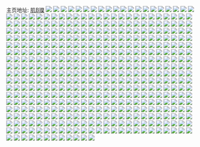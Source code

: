 主页地址: [肌B璨](https://weibo.com/u/5654685728) 
![](https://wx4.sinaimg.cn/mw2000/006aGu4wgy1godte6p9bij31n01n04qp.jpg) 
![](https://wx4.sinaimg.cn/mw2000/006aGu4wgy1godte9msjtj32c0340npe.jpg) 
![](https://wx4.sinaimg.cn/mw2000/006aGu4wgy1godte5htcbj32c02mr7wi.jpg) 
![](https://wx4.sinaimg.cn/mw2000/006aGu4wgy1godten7an3j32c0340e83.jpg) 
![](https://wx4.sinaimg.cn/mw2000/006aGu4wgy1godter3se7j32c03404qr.jpg) 
![](https://wx4.sinaimg.cn/mw2000/006aGu4wgy1godtev0e7fj33402c0kjm.jpg) 
![](https://wx4.sinaimg.cn/mw2000/006aGu4wgy1gobn0kkkc3j32c034014r.jpg) 
![](https://wx4.sinaimg.cn/mw2000/006aGu4wgy1gobn0jt6b9j315s0vcals.jpg) 
![](https://wx4.sinaimg.cn/mw2000/006aGu4wgy1gobi7dn190j30tu13uawg.jpg) 
![](https://wx4.sinaimg.cn/mw2000/006aGu4wgy1gobi7eqix6j30mi0u0qmw.jpg) 
![](https://wx4.sinaimg.cn/mw2000/006aGu4wgy1gobi897q6ej30mi0u0qoi.jpg) 
![](https://wx4.sinaimg.cn/mw2000/006aGu4wgy1gobi7e5q1gj30dn0k7dmu.jpg) 
![](https://wx4.sinaimg.cn/mw2000/006aGu4wgy1gobi8ouiw9j32c0340npd.jpg) 
![](https://wx4.sinaimg.cn/mw2000/006aGu4wgy1gobmyxtuyyj30r60wddql.jpg) 
![](https://wx4.sinaimg.cn/mw2000/006aGu4wgy1go92bafceoj31ds0n0qv6.jpg) 
![](https://wx4.sinaimg.cn/mw2000/006aGu4wgy1go92bf8wt2j31ds0n01kz.jpg) 
![](https://wx4.sinaimg.cn/mw2000/006aGu4wgy1go92bjv19hj31ds0n0u0y.jpg) 
![](https://wx4.sinaimg.cn/mw2000/006aGu4wgy1go92b675scj31ds0n0u0y.jpg) 
![](https://wx4.sinaimg.cn/mw2000/006aGu4wgy1go8ejaebltj30kp0fjguh.jpg) 
![](https://wx4.sinaimg.cn/mw2000/006aGu4wgy1go8ejbh64hj32c0340b29.jpg) 
![](https://wx4.sinaimg.cn/mw2000/006aGu4wgy1go8ejd07uoj32c0340alg.jpg) 
![](https://wx4.sinaimg.cn/mw2000/006aGu4wgy1go8ejeu54hj32c0340hdt.jpg) 
![](https://wx4.sinaimg.cn/mw2000/006aGu4wgy1go7qyz5jjdj32c02c0ath.jpg) 
![](https://wx4.sinaimg.cn/mw2000/006aGu4wgy1go7qywdv0ej31sc2dsdr2.jpg) 
![](https://wx4.sinaimg.cn/mw2000/006aGu4wgy1go7qyvo6ifj31sc2dskjl.jpg) 
![](https://wx4.sinaimg.cn/mw2000/006aGu4wgy1go7qyxho58j31sc2dswog.jpg) 
![](https://wx4.sinaimg.cn/mw2000/006aGu4wgy1go3cgzah7rj30n00ax421.jpg) 
![](https://wx4.sinaimg.cn/mw2000/006aGu4wgy1go2gltki1gj31sc2dskjl.jpg) 
![](https://wx4.sinaimg.cn/mw2000/006aGu4wgy1go2glurfoyj31sc2ds7wi.jpg) 
![](https://wx4.sinaimg.cn/mw2000/006aGu4wgy1go2glxpzzgj32c03401ky.jpg) 
![](https://wx4.sinaimg.cn/mw2000/006aGu4wgy1go2glyn2fcj32c0340npd.jpg) 
![](https://wx4.sinaimg.cn/mw2000/006aGu4wgy1go2glzoy3cj32c0340npd.jpg) 
![](https://wx4.sinaimg.cn/mw2000/006aGu4wgy1go2gls9qtkj32c0340npd.jpg) 
![](https://wx4.sinaimg.cn/mw2000/006aGu4wgy1gnyukzr5jgj32c0340qv6.jpg) 
![](https://wx4.sinaimg.cn/mw2000/006aGu4wgy1gnyuky0snfj32c0340x6q.jpg) 
![](https://wx4.sinaimg.cn/mw2000/006aGu4wgy1gnwinb2aglj32fa1u41kx.jpg) 
![](https://wx4.sinaimg.cn/mw2000/006aGu4wgy1gnwin8soxnj32c03401ky.jpg) 
![](https://wx4.sinaimg.cn/mw2000/006aGu4wgy1gnv7czcl2nj31om28tnpd.jpg) 
![](https://wx4.sinaimg.cn/mw2000/006aGu4wgy1gnv7d1cikxj31jt22fnpd.jpg) 
![](https://wx4.sinaimg.cn/mw2000/006aGu4wgy1gnv7d238baj30vc15snjc.jpg) 
![](https://wx4.sinaimg.cn/mw2000/006aGu4wgy1gnv7d2mjkhj30vc15snnb.jpg) 
![](https://wx4.sinaimg.cn/mw2000/006aGu4wgy1gnoef8e3x2j33402c0e83.jpg) 
![](https://wx4.sinaimg.cn/mw2000/006aGu4wgy1gnoe5krbdij32c02ggb2a.jpg) 
![](https://wx4.sinaimg.cn/mw2000/006aGu4wgy1gnoe5j5n96j32c02cf7wi.jpg) 
![](https://wx4.sinaimg.cn/mw2000/006aGu4wgy1gnoe5ybjnsj33402c0x6r.jpg) 
![](https://wx4.sinaimg.cn/mw2000/006aGu4wgy1gnoe5mypu9j32242504qq.jpg) 
![](https://wx4.sinaimg.cn/mw2000/006aGu4wgy1gnoe5rdn65j33402c0b2e.jpg) 
![](https://wx4.sinaimg.cn/mw2000/006aGu4wgy1gnoe5sz77hj32c02mk7wh.jpg) 
![](https://wx4.sinaimg.cn/mw2000/006aGu4wgy1gnoe5v26u8j32c02iiqv6.jpg) 
![](https://wx4.sinaimg.cn/mw2000/006aGu4wgy1gnoe5zxupsj32c03404ju.jpg) 
![](https://wx4.sinaimg.cn/mw2000/006aGu4wgy1gnoe5z9ow8j31sb0vn4ja.jpg) 
![](https://wx4.sinaimg.cn/mw2000/006aGu4wgy1gnn9eq34aej32c0340apb.jpg) 
![](https://wx4.sinaimg.cn/mw2000/006aGu4wgy1gnn9eokur9j32c0340qit.jpg) 
![](https://wx4.sinaimg.cn/mw2000/006aGu4wly1gnl5y7y7zcj337k4tcqvn.jpg) 
![](https://wx4.sinaimg.cn/mw2000/006aGu4wly1gnl6dgs35tj35co2zkkjw.jpg) 
![](https://wx4.sinaimg.cn/mw2000/006aGu4wgy1gnl6dk726bj337k4tckjo.jpg) 
![](https://wx4.sinaimg.cn/mw2000/006aGu4wly1gnl5wkcdfsj337k4tchdw.jpg) 
![](https://wx4.sinaimg.cn/mw2000/006aGu4wgy1gnl6dnl7f4j337k4tcx6t.jpg) 
![](https://wx4.sinaimg.cn/mw2000/006aGu4wly1gnl6dam47gj337k4tc7wt.jpg) 
![](https://wx4.sinaimg.cn/mw2000/006aGu4wgy1gniewbk521j32c0340gu2.jpg) 
![](https://wx4.sinaimg.cn/mw2000/006aGu4wgy1gniewab1b8j32c03407f4.jpg) 
![](https://wx4.sinaimg.cn/mw2000/006aGu4wgy1gniewdbxk5j31kr16lx34.jpg) 
![](https://wx4.sinaimg.cn/mw2000/006aGu4wgy1gniewdzbyjj31in1504l3.jpg) 
![](https://wx4.sinaimg.cn/mw2000/006aGu4wgy1gnfcf682pgj32c0340x6p.jpg) 
![](https://wx4.sinaimg.cn/mw2000/006aGu4wgy1gne86ueylzj32472s5hdu.jpg) 
![](https://wx4.sinaimg.cn/mw2000/006aGu4wgy1gnct8tp33uj30n00bkwgd.jpg) 
![](https://wx4.sinaimg.cn/mw2000/006aGu4wgy1gnc0t8c7sej32c0340npd.jpg) 
![](https://wx4.sinaimg.cn/mw2000/006aGu4wgy1gnc0ugboqkj30k00j7jx8.jpg) 
![](https://wx4.sinaimg.cn/mw2000/006aGu4wgy1gn8i6msxscj30mi0u0qbp.jpg) 
![](https://wx4.sinaimg.cn/mw2000/006aGu4wgy1gn8i6nd8egj30mi0u0djh.jpg) 
![](https://wx4.sinaimg.cn/mw2000/006aGu4wgy1gn8i6nr8onj313u0tu14r.jpg) 
![](https://wx4.sinaimg.cn/mw2000/006aGu4wgy1gn8i6oakinj30jr0v90vg.jpg) 
![](https://wx4.sinaimg.cn/mw2000/006aGu4wgy1gn8i6oqg8nj30t80tuagf.jpg) 
![](https://wx4.sinaimg.cn/mw2000/006aGu4wgy1gn8i6p5njjj313u0tun5y.jpg) 
![](https://wx4.sinaimg.cn/mw2000/006aGu4wgy1gn7z3pm85dj32c0340kjl.jpg) 
![](https://wx4.sinaimg.cn/mw2000/006aGu4wgy1gn1krhbsr2j33402c0e81.jpg) 
![](https://wx4.sinaimg.cn/mw2000/006aGu4wgy1gn1krf57blj32c03401kx.jpg) 
![](https://wx4.sinaimg.cn/mw2000/006aGu4wgy1gn07tptjsrj30n010i0zg.jpg) 
![](https://wx4.sinaimg.cn/mw2000/006aGu4wgy1gn07u4eza4j30n00enwfl.jpg) 
![](https://wx4.sinaimg.cn/mw2000/006aGu4wgy1gmy95lc4htj32c0340kjl.jpg) 
![](https://wx4.sinaimg.cn/mw2000/006aGu4wgy1gmy95i3vipj32c0340e81.jpg) 
![](https://wx4.sinaimg.cn/mw2000/006aGu4wgy1gmt58qg96bj31291jeasc.jpg) 
![](https://wx4.sinaimg.cn/mw2000/006aGu4wgy1gmt58rmplnj31v22rfkhi.jpg) 
![](https://wx4.sinaimg.cn/mw2000/006aGu4wgy1gmt5c9kzy7j32yo1o0b2e.jpg) 
![](https://wx4.sinaimg.cn/mw2000/006aGu4wgy1gmt5c5kiumj3240240b2a.jpg) 
![](https://wx4.sinaimg.cn/mw2000/006aGu4wgy1gmt5cadezsj33402c0e81.jpg) 
![](https://wx4.sinaimg.cn/mw2000/006aGu4wgy1gmt5ccyhwrj32c0340qv7.jpg) 
![](https://wx4.sinaimg.cn/mw2000/006aGu4wgy1gmr3f4dh37j32c0340b2b.jpg) 
![](https://wx4.sinaimg.cn/mw2000/006aGu4wgy1gmr3f2llxwj32rk22onpe.jpg) 
![](https://wx4.sinaimg.cn/mw2000/006aGu4wgy1gmr3ezqa4aj3240303qob.jpg) 
![](https://wx4.sinaimg.cn/mw2000/006aGu4wgy1gmr3f7llcvj30n00fedj1.jpg) 
![](https://wx4.sinaimg.cn/mw2000/006aGu4wgy1gmr3f5msg7j32c0340x6q.jpg) 
![](https://wx4.sinaimg.cn/mw2000/006aGu4wgy1gmr3f74k5aj317r1mch8k.jpg) 
![](https://wx4.sinaimg.cn/mw2000/006aGu4wgy1gmqz3srkpaj32um212hdt.jpg) 
![](https://wx4.sinaimg.cn/mw2000/006aGu4wgy1gmqz256lk9j32c03401kz.jpg) 
![](https://wx4.sinaimg.cn/mw2000/006aGu4wgy1gmqz1vrfq4j33402c0qv7.jpg) 
![](https://wx4.sinaimg.cn/mw2000/006aGu4wgy1gmqz1tpn5hj33402c04qs.jpg) 
![](https://wx4.sinaimg.cn/mw2000/006aGu4wgy1gmqz1qz7qij32c0340b2b.jpg) 
![](https://wx4.sinaimg.cn/mw2000/006aGu4wgy1gmqz1onx57j32c0340b2b.jpg) 
![](https://wx4.sinaimg.cn/mw2000/006aGu4wgy1gmqz1ysefzj32c0340u0z.jpg) 
![](https://wx4.sinaimg.cn/mw2000/006aGu4wgy1gmqz3vx5e3j33402c01l0.jpg) 
![](https://wx4.sinaimg.cn/mw2000/006aGu4wgy1gmqz20hcppj32c0340kjn.jpg) 
![](https://wx4.sinaimg.cn/mw2000/006aGu4wgy1gmq1gn35acj32c0340kh3.jpg) 
![](https://wx4.sinaimg.cn/mw2000/006aGu4wgy1gmotnmj70qj324j2u27wj.jpg) 
![](https://wx4.sinaimg.cn/mw2000/006aGu4wgy1gmotni4v71j32582emu0x.jpg) 
![](https://wx4.sinaimg.cn/mw2000/006aGu4wgy1gmotnql0fpj323e2oh1ky.jpg) 
![](https://wx4.sinaimg.cn/mw2000/006aGu4wgy1gmotnv6wcjj32502kyx6q.jpg) 
![](https://wx4.sinaimg.cn/mw2000/006aGu4wgy1gmooo3m2jjj32c0340npf.jpg) 
![](https://wx4.sinaimg.cn/mw2000/006aGu4wgy1gmoonp13qwj325n2vi1kz.jpg) 
![](https://wx4.sinaimg.cn/mw2000/006aGu4wgy1gmoont68xzj329g29gkjm.jpg) 
![](https://wx4.sinaimg.cn/mw2000/006aGu4wgy1gmoonxrna4j32c0340qv7.jpg) 
![](https://wx4.sinaimg.cn/mw2000/006aGu4wgy1gmooo0d56bj33402c0qv6.jpg) 
![](https://wx4.sinaimg.cn/mw2000/006aGu4wgy1gmooo5hcdzj32q72bzhdu.jpg) 
![](https://wx4.sinaimg.cn/mw2000/006aGu4wgy1gmoonvims0j32c0340x6r.jpg) 
![](https://wx4.sinaimg.cn/mw2000/006aGu4wgy1gmoonrakmqj325w33zx6q.jpg) 
![](https://wx4.sinaimg.cn/mw2000/006aGu4wgy1gmooo76x1rj31yd2x5hdt.jpg) 
![](https://wx4.sinaimg.cn/mw2000/006aGu4wgy1gmooo9pg03j32c0340npd.jpg) 
![](https://wx4.sinaimg.cn/mw2000/006aGu4wgy1gmooociaumj32c0340000.jpg) 
![](https://wx4.sinaimg.cn/mw2000/006aGu4wgy1gmooofku58j33402c04qq.jpg) 
![](https://wx4.sinaimg.cn/mw2000/006aGu4wgy1gmoooi7ph5j31sc2dse81.jpg) 
![](https://wx4.sinaimg.cn/mw2000/006aGu4wgy1gmoookr810j32c0340x6q.jpg) 
![](https://wx4.sinaimg.cn/mw2000/006aGu4wgy1gmlybgaemzj30n00cugoy.jpg) 
![](https://wx4.sinaimg.cn/mw2000/006aGu4wgy1gmhxvg7r4oj31m91m9qhb.jpg) 
![](https://wx4.sinaimg.cn/mw2000/006aGu4wgy1gmhxvh61ecj313k13kdyo.jpg) 
![](https://wx4.sinaimg.cn/mw2000/006aGu4wgy1gmgrbcx5a7j32c0340e81.jpg) 
![](https://wx4.sinaimg.cn/mw2000/006aGu4wgy1gmfczheqw7j33402c0e81.jpg) 
![](https://wx4.sinaimg.cn/mw2000/006aGu4wgy1gmfczjgj2ij32c0340kjm.jpg) 
![](https://wx4.sinaimg.cn/mw2000/006aGu4wgy1gmd1wwox3oj32c0340hdt.jpg) 
![](https://wx4.sinaimg.cn/mw2000/006aGu4wgy1gmd1wu3g36j324e2tu4qp.jpg) 
![](https://wx4.sinaimg.cn/mw2000/006aGu4wgy1gmd1wysj2ij31za2n17wh.jpg) 
![](https://wx4.sinaimg.cn/mw2000/006aGu4wgy1gmd1x1gdykj31yr2mc7wh.jpg) 
![](https://wx4.sinaimg.cn/mw2000/006aGu4wgy1gmd01kss4xj32c0340qv5.jpg) 
![](https://wx4.sinaimg.cn/mw2000/006aGu4wgy1gmbzmvwni3j32c0340npe.jpg) 
![](https://wx4.sinaimg.cn/mw2000/006aGu4wgy1gm8ayk6e6qj33402c013f.jpg) 
![](https://wx4.sinaimg.cn/mw2000/006aGu4wgy1gm8ayop7e5j32c0340kjl.jpg) 
![](https://wx4.sinaimg.cn/mw2000/006aGu4wgy1gm8aym7ta6j32c0340u0x.jpg) 
![](https://wx4.sinaimg.cn/mw2000/006aGu4wgy1gm8aytpyt4j32c0340b29.jpg) 
![](https://wx4.sinaimg.cn/mw2000/006aGu4wgy1gm8ayr2ckfj32c0340e81.jpg) 
![](https://wx4.sinaimg.cn/mw2000/006aGu4wgy1gm8ayb1io4j32c0340e81.jpg) 
![](https://wx4.sinaimg.cn/mw2000/006aGu4wgy1gm8ayi7r2mj33402c01f3.jpg) 
![](https://wx4.sinaimg.cn/mw2000/006aGu4wly1gm8b1972vxj33402c0npd.jpg) 
![](https://wx4.sinaimg.cn/mw2000/006aGu4wgy1gm8ayc67thj32c03401dk.jpg) 
![](https://wx4.sinaimg.cn/mw2000/006aGu4wgy1gm7984gy6hj33402c07wj.jpg) 
![](https://wx4.sinaimg.cn/mw2000/006aGu4wgy1gm73m1elpcj32bt2av7wh.jpg) 
![](https://wx4.sinaimg.cn/mw2000/006aGu4wgy1gm73m06qejj31sj2c0hdt.jpg) 
![](https://wx4.sinaimg.cn/mw2000/006aGu4wgy1gm73m3l5qvj31wa2ybkjl.jpg) 
![](https://wx4.sinaimg.cn/mw2000/006aGu4wgy1gm4vpnejzej30ju0m40x7.jpg) 
![](https://wx4.sinaimg.cn/mw2000/006aGu4wgy1gm4vpmuwh5j30jv0jdtbu.jpg) 
![](https://wx4.sinaimg.cn/mw2000/006aGu4wgy1gm41sm7gbyj30jq109djc.jpg) 
![](https://wx4.sinaimg.cn/mw2000/006aGu4wly1gm3k0z6tygj30u00u07b3.jpg) 
![](https://wx4.sinaimg.cn/mw2000/006aGu4wly1gm3k10lnjsj328f2z84qp.jpg) 
![](https://wx4.sinaimg.cn/mw2000/006aGu4wly1gm3k132yk4j32c0340kjm.jpg) 
![](https://wx4.sinaimg.cn/mw2000/006aGu4wgy1gm2q366n2wj32of246e81.jpg) 
![](https://wx4.sinaimg.cn/mw2000/006aGu4wgy1gm2q36tsf8j327u1nw4qp.jpg) 
![](https://wx4.sinaimg.cn/mw2000/006aGu4wgy1gm2q37wqtoj31up2gwb2a.jpg) 
![](https://wx4.sinaimg.cn/mw2000/006aGu4wgy1gm2q394qdnj31rp2izb2a.jpg) 
![](https://wx4.sinaimg.cn/mw2000/006aGu4wgy1gm2q3b7rzij33402c0dwd.jpg) 
![](https://wx4.sinaimg.cn/mw2000/006aGu4wgy1gm1jwr5rzrj31821x0x4n.jpg) 
![](https://wx4.sinaimg.cn/mw2000/006aGu4wgy1gm1jwsq9twj316c1usayd.jpg) 
![](https://wx4.sinaimg.cn/mw2000/006aGu4wgy1gm1jwpkb24j31b123kdya.jpg) 
![](https://wx4.sinaimg.cn/mw2000/006aGu4wgy1gm1jwu5h4gj31gr26ynpd.jpg) 
![](https://wx4.sinaimg.cn/mw2000/006aGu4wgy1gm1exxfgrwj32gc24gu0x.jpg) 
![](https://wx4.sinaimg.cn/mw2000/006aGu4wgy1glz09efeloj30jt17odjp.jpg) 
![](https://wx4.sinaimg.cn/mw2000/006aGu4wgy1glz09eyzm0j30jz0v2q5v.jpg) 
![](https://wx4.sinaimg.cn/mw2000/006aGu4wgy1glwksr3qslj30k00zkgnv.jpg) 
![](https://wx4.sinaimg.cn/mw2000/006aGu4wgy1glubuyfbr6j33402c0u0y.jpg) 
![](https://wx4.sinaimg.cn/mw2000/006aGu4wgy1glsm8mjwqlj30u00u077p.jpg) 
![](https://wx4.sinaimg.cn/mw2000/006aGu4wly1gls4wxmi39j30pe1beq7e.jpg) 
![](https://wx4.sinaimg.cn/mw2000/006aGu4wly1glqt815g5lj327p2c04qq.jpg) 
![](https://wx4.sinaimg.cn/mw2000/006aGu4wly1glqt7zucs5j31ma25ob29.jpg) 
![](https://wx4.sinaimg.cn/mw2000/006aGu4wgy1glqt9j073xj31j32997wc.jpg) 
![](https://wx4.sinaimg.cn/mw2000/006aGu4wly1glq2ash587j30ji088gml.jpg) 
![](https://wx4.sinaimg.cn/mw2000/006aGu4wgy1glokt4q353j32c0340u0x.jpg) 
![](https://wx4.sinaimg.cn/mw2000/006aGu4wgy1glohsxgajhj31kh2die81.jpg) 
![](https://wx4.sinaimg.cn/mw2000/006aGu4wgy1glohsyh1b1j31lo2h8b29.jpg) 
![](https://wx4.sinaimg.cn/mw2000/006aGu4wgy1glohszlzfdj327h2bw1ky.jpg) 
![](https://wx4.sinaimg.cn/mw2000/006aGu4wgy1gloht17icnj32ru2c0hdu.jpg) 
![](https://wx4.sinaimg.cn/mw2000/006aGu4wgy1glntowb4kgj32c0340akn.jpg) 
![](https://wx4.sinaimg.cn/mw2000/006aGu4wgy1glntovg2nwj31sc1p7teo.jpg) 
![](https://wx4.sinaimg.cn/mw2000/006aGu4wly1glmfirk0nzj30n0094wgm.jpg) 
![](https://wx4.sinaimg.cn/mw2000/006aGu4wgy1glkdiqc1xhj31hm1xlaqm.jpg) 
![](https://wx4.sinaimg.cn/mw2000/006aGu4wgy1glkdiolazej31a41d7k04.jpg) 
![](https://wx4.sinaimg.cn/mw2000/006aGu4wgy1gledugaj6xj31sc2dse81.jpg) 
![](https://wx4.sinaimg.cn/mw2000/006aGu4wgy1gledufc4mvj33402c07wj.jpg) 
![](https://wx4.sinaimg.cn/mw2000/006aGu4wgy1gleduisloxj31oc2j4kjl.jpg) 
![](https://wx4.sinaimg.cn/mw2000/006aGu4wgy1glaoiqfsy5j31400u011x.jpg) 
![](https://wx4.sinaimg.cn/mw2000/006aGu4wgy1glaoirxe6kj31400u0gwn.jpg) 
![](https://wx4.sinaimg.cn/mw2000/006aGu4wgy1glaoiswpyfj30u00u0n48.jpg) 
![](https://wx4.sinaimg.cn/mw2000/006aGu4wgy1gl9u5kk600j30n00yzn3o.jpg) 
![](https://wx4.sinaimg.cn/mw2000/006aGu4wgy1gl8ttnn8tbj321s2oze81.jpg) 
![](https://wx4.sinaimg.cn/mw2000/006aGu4wgy1gl8ttl56tnj32c0340npd.jpg) 
![](https://wx4.sinaimg.cn/mw2000/006aGu4wgy1gl8ttolhqij31sc20vagk.jpg) 
![](https://wx4.sinaimg.cn/mw2000/006aGu4wgy1gl6hvumm29j30n00wzjwm.jpg) 
![](https://wx4.sinaimg.cn/mw2000/006aGu4wgy1gl6hvv9cgvj30n0195wlt.jpg) 
![](https://wx4.sinaimg.cn/mw2000/006aGu4wgy1gl6hvx07bfj30n01ds7wk.jpg) 
![](https://wx4.sinaimg.cn/mw2000/006aGu4wgy1gl68wg3kw3j30u01407c2.jpg) 
![](https://wx4.sinaimg.cn/mw2000/006aGu4wgy1gl68wen2nyj30u016a14z.jpg) 
![](https://wx4.sinaimg.cn/mw2000/006aGu4wgy1gl68wimt5zj31400u0qff.jpg) 
![](https://wx4.sinaimg.cn/mw2000/006aGu4wgy1gl586ym2yfj32c03407j7.jpg) 
![](https://wx4.sinaimg.cn/mw2000/006aGu4wgy1gl58706w4dj32c0340duz.jpg) 
![](https://wx4.sinaimg.cn/mw2000/006aGu4wgy1gl3tnjwsbzj32c0340tnj.jpg) 
![](https://wx4.sinaimg.cn/mw2000/006aGu4wgy1gl3tnq67z0j32c0340e81.jpg) 
![](https://wx4.sinaimg.cn/mw2000/006aGu4wgy1gl3tngkdlyj32c034017p.jpg) 
![](https://wx4.sinaimg.cn/mw2000/006aGu4wgy1gl3tnlb6l5j32c0340k4z.jpg) 
![](https://wx4.sinaimg.cn/mw2000/006aGu4wgy1gl3tnmoo1tj32c03401c9.jpg) 
![](https://wx4.sinaimg.cn/mw2000/006aGu4wgy1gl3tnihbvmj32c0340tpq.jpg) 
![](https://wx4.sinaimg.cn/mw2000/006aGu4wgy1gky8rvjnqjj31sc2dsx6p.jpg) 
![](https://wx4.sinaimg.cn/mw2000/006aGu4wgy1gkushhnb6vj30u213yq77.jpg) 
![](https://wx4.sinaimg.cn/mw2000/006aGu4wgy1gkq4byku7cj30yu0ty1kx.jpg) 
![](https://wx4.sinaimg.cn/mw2000/006aGu4wgy1gkq4cnv0z0j31260ty1kx.jpg) 
![](https://wx4.sinaimg.cn/mw2000/006aGu4wgy1gkpb9e6mz1j32c0340qtv.jpg) 
![](https://wx4.sinaimg.cn/mw2000/006aGu4wgy1gkpb9fxfghj32c03407tn.jpg) 
![](https://wx4.sinaimg.cn/mw2000/006aGu4wgy1gkmkaoffmbj30u013uq9g.jpg) 
![](https://wx4.sinaimg.cn/mw2000/006aGu4wgy1gkmkaownlzj30u013u79j.jpg) 
![](https://wx4.sinaimg.cn/mw2000/006aGu4wgy1gkmkavzch2j30u00u00x9.jpg) 
![](https://wx4.sinaimg.cn/mw2000/006aGu4wgy1gkmkayoqflj31400u0agj.jpg) 
![](https://wx4.sinaimg.cn/mw2000/006aGu4wgy1gkmkawik6rj30u00u0djt.jpg) 
![](https://wx4.sinaimg.cn/mw2000/006aGu4wgy1gkmkax3d55j30u01400zq.jpg) 
![](https://wx4.sinaimg.cn/mw2000/006aGu4wgy1gkmkaxm3maj30u00u00y9.jpg) 
![](https://wx4.sinaimg.cn/mw2000/006aGu4wgy1gkmkaya7lwj30u0140afq.jpg) 
![](https://wx4.sinaimg.cn/mw2000/006aGu4wgy1gkmkaz69vmj31400u0q9z.jpg) 
![](https://wx4.sinaimg.cn/mw2000/006aGu4wgy1gkfnx03sw0j30n006c3yw.jpg) 
![](https://wx4.sinaimg.cn/mw2000/006aGu4wgy1gkfnwzpyzmj30n00ent9t.jpg) 
![](https://wx4.sinaimg.cn/mw2000/006aGu4wgy1gkb8e11tcpj312r0u0th4.jpg) 
![](https://wx4.sinaimg.cn/mw2000/006aGu4wgy1gkb8e206ngj30u015ttj7.jpg) 
![](https://wx4.sinaimg.cn/mw2000/006aGu4wgy1gkb8e1jdfxj30u018315f.jpg) 
![](https://wx4.sinaimg.cn/mw2000/006aGu4wgy1gkb8e38x5ij30u014qtig.jpg) 
![](https://wx4.sinaimg.cn/mw2000/006aGu4wgy1gkb8e2h4ztj30u0188du7.jpg) 
![](https://wx4.sinaimg.cn/mw2000/006aGu4wgy1gkb8e3prlnj30qe0y3gyd.jpg) 
![](https://wx4.sinaimg.cn/mw2000/006aGu4wgy1gkb8e4z67zj30u0140wnm.jpg) 
![](https://wx4.sinaimg.cn/mw2000/006aGu4wgy1gkb8e5jq98j30u01404ap.jpg) 
![](https://wx4.sinaimg.cn/mw2000/006aGu4wgy1gkb8e0htkjj30u0140126.jpg) 
![](https://wx4.sinaimg.cn/mw2000/006aGu4wgy1gk9206ry3vj31ds0n0npd.jpg) 
![](https://wx4.sinaimg.cn/mw2000/006aGu4wgy1gk9207x4qbj31ds0n0qv5.jpg) 
![](https://wx4.sinaimg.cn/mw2000/006aGu4wly1gjy4rtmjs9j33402c0hdt.jpg) 
![](https://wx4.sinaimg.cn/mw2000/006aGu4wly1gjy4ruw8rhj33402c0ajw.jpg) 
![](https://wx4.sinaimg.cn/mw2000/006aGu4wly1gjx02mpguij31ln2r5kjm.jpg) 
![](https://wx4.sinaimg.cn/mw2000/006aGu4wgy1gjrbdpvxihj30n008mq53.jpg) 
![](https://wx4.sinaimg.cn/mw2000/006aGu4wly1gjqm4so49wj32c03407wj.jpg) 
![](https://wx4.sinaimg.cn/mw2000/006aGu4wly1gjqm4pnu2uj32c03404qr.jpg) 
![](https://wx4.sinaimg.cn/mw2000/006aGu4wly1gjlmvlurk8j32eg23twiq.jpg) 
![](https://wx4.sinaimg.cn/mw2000/006aGu4wgy1gjhb8ijvb1j308y03idhn.jpg) 
![](https://wx4.sinaimg.cn/mw2000/006aGu4wgy1gjdp387kaxj33402c0e81.jpg) 
![](https://wx4.sinaimg.cn/mw2000/006aGu4wgy1gjdp39uqh6j33402c0dor.jpg) 
![](https://wx4.sinaimg.cn/mw2000/006aGu4wgy1gjchnqownlj30u0140n6k.jpg) 
![](https://wx4.sinaimg.cn/mw2000/006aGu4wgy1gjchnrb92uj30u0140n3z.jpg) 
![](https://wx4.sinaimg.cn/mw2000/006aGu4wgy1gjc91aaua6j30u0140wnm.jpg) 
![](https://wx4.sinaimg.cn/mw2000/006aGu4wgy1gjc919ppybj30u0140wnb.jpg) 
![](https://wx4.sinaimg.cn/mw2000/006aGu4wgy1gjbaq6d7qsj30u0140jyp.jpg) 
![](https://wx4.sinaimg.cn/mw2000/006aGu4wgy1gjbar4hd6nj31400u0wm5.jpg) 
![](https://wx4.sinaimg.cn/mw2000/006aGu4wgy1gjbaq6wkp4j30tw13wwnx.jpg) 
![](https://wx4.sinaimg.cn/mw2000/006aGu4wly1gja910ftapj32c02c01ky.jpg) 
![](https://wx4.sinaimg.cn/mw2000/006aGu4wly1gja912dwlvj32c02vdhdu.jpg) 
![](https://wx4.sinaimg.cn/mw2000/006aGu4wly1gja913kfpij325b2snb2a.jpg) 
![](https://wx4.sinaimg.cn/mw2000/006aGu4wly1gja914otg7j32c02ql1ky.jpg) 
![](https://wx4.sinaimg.cn/mw2000/006aGu4wly1gja915kxn6j32c03407wi.jpg) 
![](https://wx4.sinaimg.cn/mw2000/006aGu4wly1gja918h2nyj32c0340npe.jpg) 
![](https://wx4.sinaimg.cn/mw2000/006aGu4wly1gja910uyrtj30n00mhwi9.jpg) 
![](https://wx4.sinaimg.cn/mw2000/006aGu4wly1gja7o9jjigj326a2i4az5.jpg) 
![](https://wx4.sinaimg.cn/mw2000/006aGu4wly1gj933xnv4qj306806bq3d.jpg) 
![](https://wx4.sinaimg.cn/mw2000/006aGu4wly1gj7vadekhej33402c0e81.jpg) 
![](https://wx4.sinaimg.cn/mw2000/006aGu4wly1gj7vaexgypj32tp23dn5h.jpg) 
![](https://wx4.sinaimg.cn/mw2000/006aGu4wgy1gj2xevu9lbj31400u0aku.jpg) 
![](https://wx4.sinaimg.cn/mw2000/006aGu4wgy1gj2xevdb5ij31400u047h.jpg) 
![](https://wx4.sinaimg.cn/mw2000/006aGu4wly1gj0vsakjt1j32c0340x6p.jpg) 
![](https://wx4.sinaimg.cn/mw2000/006aGu4wly1giys9zp63lj32gd1ua1kx.jpg) 
![](https://wx4.sinaimg.cn/mw2000/006aGu4wly1giysa1gyjtj33402c0kjl.jpg) 
![](https://wx4.sinaimg.cn/mw2000/006aGu4wly1gixgxw589wj30n008x0w2.jpg) 
![](https://wx4.sinaimg.cn/mw2000/006aGu4wly1gixgy38digj30n006v76i.jpg) 
![](https://wx4.sinaimg.cn/mw2000/006aGu4wly1giw8o1i9apj32c03407wh.jpg) 
![](https://wx4.sinaimg.cn/mw2000/006aGu4wly1giw8o41u5nj33402c0npd.jpg) 
![](https://wx4.sinaimg.cn/mw2000/006aGu4wly1giqok1gxwvj32ds1sc4qp.jpg) 
![](https://wx4.sinaimg.cn/mw2000/006aGu4wly1giqok293lyj32ds1sc4qp.jpg) 
![](https://wx4.sinaimg.cn/mw2000/006aGu4wly1giqok0vasbj32ds1sc4qp.jpg) 
![](https://wx4.sinaimg.cn/mw2000/006aGu4wly1giqok36jotj32ds1scqv5.jpg) 
![](https://wx4.sinaimg.cn/mw2000/006aGu4wly1giqm6j7b2mj302s028gll.jpg) 
![](https://wx4.sinaimg.cn/mw2000/006aGu4wly1gioda77jidj33402c0kjl.jpg) 
![](https://wx4.sinaimg.cn/mw2000/006aGu4wly1gioda5p0mrj33402c07wh.jpg) 
![](https://wx4.sinaimg.cn/mw2000/006aGu4wly1gioda9ce82j33402c0kjl.jpg) 
![](https://wx4.sinaimg.cn/mw2000/006aGu4wgy1gilwuo5477j31400u0n7a.jpg) 
![](https://wx4.sinaimg.cn/mw2000/003dQCv3ly1gikjquptiwj60ku17045l02.jpg) 
![](https://wx4.sinaimg.cn/mw2000/006aGu4wgy1gig5u9neikj30u01404bw.jpg) 
![](https://wx4.sinaimg.cn/mw2000/006aGu4wgy1gig5u93qqhj30u01407f0.jpg) 
![](https://wx4.sinaimg.cn/mw2000/006aGu4wgy1gig5wbgq3gj30u01407hu.jpg) 
![](https://wx4.sinaimg.cn/mw2000/006aGu4wgy1gig5ubml45j31400u04d4.jpg) 
![](https://wx4.sinaimg.cn/mw2000/006aGu4wgy1gig5uajosjj31400u0q8d.jpg) 
![](https://wx4.sinaimg.cn/mw2000/006aGu4wgy1gig5u7teqwj30u01404aq.jpg) 
![](https://wx4.sinaimg.cn/mw2000/006aGu4wgy1gig5u7ci18j30u0140k5c.jpg) 
![](https://wx4.sinaimg.cn/mw2000/006aGu4wgy1gig5u8ah45j30u0140qg8.jpg) 
![](https://wx4.sinaimg.cn/mw2000/006aGu4wgy1gig5u8q76mj30u0140k0x.jpg) 
![](https://wx4.sinaimg.cn/mw2000/006aGu4wgy1gifwvpixbaj30u016qgw5.jpg) 
![](https://wx4.sinaimg.cn/mw2000/006aGu4wgy1gifwvq07c6j30u0140dnk.jpg) 
![](https://wx4.sinaimg.cn/mw2000/006aGu4wgy1gifwvqqamnj30u0140n4u.jpg) 
![](https://wx4.sinaimg.cn/mw2000/006aGu4wgy1gifwvrdgjrj30u01407bm.jpg) 
![](https://wx4.sinaimg.cn/mw2000/006aGu4wgy1gif1rg2jw1j30u0140gus.jpg) 
![](https://wx4.sinaimg.cn/mw2000/006aGu4wgy1gif1rgk08ij30n014a7bd.jpg) 
![](https://wx4.sinaimg.cn/mw2000/006aGu4wgy1gif1rhbh5qj30u0140tj2.jpg) 
![](https://wx4.sinaimg.cn/mw2000/006aGu4wgy1gif1rfhae9j30u0140wms.jpg) 
![](https://wx4.sinaimg.cn/mw2000/006aGu4wgy1gicq2fbs8zj30vr0u0n1e.jpg) 
![](https://wx4.sinaimg.cn/mw2000/006aGu4wgy1gicq2fz8clj31400u0afl.jpg) 
![](https://wx4.sinaimg.cn/mw2000/006aGu4wgy1gicq2glb2xj31400u0jx0.jpg) 
![](https://wx4.sinaimg.cn/mw2000/006aGu4wgy1gicq2ety0rj31400u0jwy.jpg) 
![](https://wx4.sinaimg.cn/mw2000/006aGu4wgy1gicq2h41ouj31hc0u0ao9.jpg) 
![](https://wx4.sinaimg.cn/mw2000/006aGu4wgy1gicq2hn8gcj31hc0u0gzr.jpg) 
![](https://wx4.sinaimg.cn/mw2000/006aGu4wgy1gi9xz9dj93j30u0140aj8.jpg) 
![](https://wx4.sinaimg.cn/mw2000/006aGu4wgy1gi9xz9ue9lj31400u0thx.jpg) 
![](https://wx4.sinaimg.cn/mw2000/006aGu4wgy1gi7lniuxooj30u01400y6.jpg) 
![](https://wx4.sinaimg.cn/mw2000/006aGu4wgy1gi7lnjk36sj31400u0age.jpg) 
![](https://wx4.sinaimg.cn/mw2000/006aGu4wgy1gi7lp9w1vkj31400u00z6.jpg) 
![](https://wx4.sinaimg.cn/mw2000/006aGu4wgy1gi7lnk4eqwj30u0140k0b.jpg) 
![](https://wx4.sinaimg.cn/mw2000/006aGu4wgy1gi7lnkzw33j30u0140n2i.jpg) 
![](https://wx4.sinaimg.cn/mw2000/006aGu4wgy1gi7lp9341sj31400u0wlf.jpg) 
![](https://wx4.sinaimg.cn/mw2000/006aGu4wgy1gi30or7xhkj31400u07en.jpg) 
![](https://wx4.sinaimg.cn/mw2000/006aGu4wgy1gi30cums8zj31100u0jyp.jpg) 
![](https://wx4.sinaimg.cn/mw2000/006aGu4wgy1gi30cu1ikaj30u0140n6q.jpg) 
![](https://wx4.sinaimg.cn/mw2000/006aGu4wgy1gi30ctke1tj30u0140akh.jpg) 
![](https://wx4.sinaimg.cn/mw2000/006aGu4wgy1gi047yrislj30v90u0qb7.jpg) 
![](https://wx4.sinaimg.cn/mw2000/006aGu4wly1ghu0z1ov6fj32c0340aiu.jpg) 
![](https://wx4.sinaimg.cn/mw2000/006aGu4wly1ghu0z3l58tj32c0340dxz.jpg) 
![](https://wx4.sinaimg.cn/mw2000/006aGu4wly1ghtq2w6st8j33402c0qv5.jpg) 
![](https://wx4.sinaimg.cn/mw2000/006aGu4wgy1ghruww3h88j30u0140tix.jpg) 
![](https://wx4.sinaimg.cn/mw2000/006aGu4wgy1ghruwyfd48j31400u017x.jpg) 
![](https://wx4.sinaimg.cn/mw2000/006aGu4wgy1ghruwvnaeoj30u0140k6t.jpg) 
![](https://wx4.sinaimg.cn/mw2000/006aGu4wgy1ghruwww02pj30u0140dvk.jpg) 
![](https://wx4.sinaimg.cn/mw2000/006aGu4wgy1ghruwxcp0ij30u0140tmu.jpg) 
![](https://wx4.sinaimg.cn/mw2000/006aGu4wgy1ghruwxw90qj30u0140tok.jpg) 
![](https://wx4.sinaimg.cn/mw2000/006aGu4wgy1ghqj6fvqhaj30n01dswje.jpg) 
![](https://wx4.sinaimg.cn/mw2000/006aGu4wgy1ghqfilahjtj30u014079x.jpg) 
![](https://wx4.sinaimg.cn/mw2000/006aGu4wgy1ghkuwkhi4xj31400u045m.jpg) 
![](https://wx4.sinaimg.cn/mw2000/006aGu4wgy1ghkuwl1lc5j31400u0ti8.jpg) 
![](https://wx4.sinaimg.cn/mw2000/006aGu4wgy1ghkuwjz7fjj31400u0wmi.jpg) 
![](https://wx4.sinaimg.cn/mw2000/006aGu4wgy1ghkuwln1kuj30u0140tdq.jpg) 
![](https://wx4.sinaimg.cn/mw2000/006aGu4wly1ghi53z3aanj30n00zm78k.jpg) 
![](https://wx4.sinaimg.cn/mw2000/006aGu4wgy1ghhix2x2ybj30yp0u04ah.jpg) 
![](https://wx4.sinaimg.cn/mw2000/006aGu4wgy1ghhix3dbpgj30u00wmdmp.jpg) 
![](https://wx4.sinaimg.cn/mw2000/006aGu4wgy1ghhix46whuj30u00u00xu.jpg) 
![](https://wx4.sinaimg.cn/mw2000/006aGu4wgy1ghhiwiyjynj30u0140k4b.jpg) 
![](https://wx4.sinaimg.cn/mw2000/006aGu4wgy1ghf6akhtvzj30u00u0jxw.jpg) 
![](https://wx4.sinaimg.cn/mw2000/006aGu4wgy1ghf6almtxhj30u00u0jwv.jpg) 
![](https://wx4.sinaimg.cn/mw2000/006aGu4wgy1ghf6ajze9aj30u0140jy5.jpg) 
![](https://wx4.sinaimg.cn/mw2000/006aGu4wgy1ghf6b9xv1oj31400u0wjq.jpg) 
![](https://wx4.sinaimg.cn/mw2000/006aGu4wgy1ghdxh4psrtj30qo0nzq54.jpg) 
![](https://wx4.sinaimg.cn/mw2000/006aGu4wgy1gh70ovp9zxj30iy0knq8f.jpg) 
![](https://wx4.sinaimg.cn/mw2000/006aGu4wgy1gh70ou76axj30u0140ag0.jpg) 
![](https://wx4.sinaimg.cn/mw2000/006aGu4wgy1gh70otqggbj31400u0n2k.jpg) 
![](https://wx4.sinaimg.cn/mw2000/006aGu4wgy1gh70otbmovj315k0u0dtn.jpg) 
![](https://wx4.sinaimg.cn/mw2000/006aGu4wgy1gh70plqzqsj30u0140thi.jpg) 
![](https://wx4.sinaimg.cn/mw2000/006aGu4wgy1gh70ov9ltdj30o30o3q77.jpg) 
![](https://wx4.sinaimg.cn/mw2000/006aGu4wgy1gh4s0fk7xbj30mi0omgph.jpg) 
![](https://wx4.sinaimg.cn/mw2000/006aGu4wgy1gh4rz42sk4j31400u0k52.jpg) 
![](https://wx4.sinaimg.cn/mw2000/006aGu4wgy1gh4rz3mswij31400u07cw.jpg) 
![](https://wx4.sinaimg.cn/mw2000/006aGu4wgy1gh4rz4sualj314q0u0gz0.jpg) 
![](https://wx4.sinaimg.cn/mw2000/006aGu4wgy1gh3g4m8ejzj31400u0dn5.jpg) 
![](https://wx4.sinaimg.cn/mw2000/006aGu4wgy1gh3g4lsmxlj313f0u0dqd.jpg) 
![](https://wx4.sinaimg.cn/mw2000/006aGu4wly1gh144wi6hqj32362367w8.jpg) 
![](https://wx4.sinaimg.cn/mw2000/006aGu4wgy1ggzvdqbefuj31400u0gzy.jpg) 
![](https://wx4.sinaimg.cn/mw2000/006aGu4wgy1ggxt8hz2tkj30u0140k2i.jpg) 
![](https://wx4.sinaimg.cn/mw2000/006aGu4wgy1ggxt8hdjh3j30u014046w.jpg) 
![](https://wx4.sinaimg.cn/mw2000/006aGu4wgy1ggxt8gxq97j31400u0gsr.jpg) 
![](https://wx4.sinaimg.cn/mw2000/006aGu4wgy1ggt05lau2ij30u0190k0s.jpg) 
![](https://wx4.sinaimg.cn/mw2000/006aGu4wgy1ggt05kmtxej30u0190wun.jpg) 
![](https://wx4.sinaimg.cn/mw2000/006aGu4wgy1ggt05luwhjj30u0140tfx.jpg) 
![](https://wx4.sinaimg.cn/mw2000/006aGu4wgy1ggt05jzmrcj31400u04cs.jpg) 
![](https://wx4.sinaimg.cn/mw2000/006aGu4wgy1ggrtprhzuoj30u0140ts4.jpg) 
![](https://wx4.sinaimg.cn/mw2000/006aGu4wgy1ggrtps6tm7j30u0140dwc.jpg) 
![](https://wx4.sinaimg.cn/mw2000/006aGu4wgy1ggpcemda8wj31400u012n.jpg) 
![](https://wx4.sinaimg.cn/mw2000/006aGu4wgy1ggpce83jx5j30u0140dp8.jpg) 
![](https://wx4.sinaimg.cn/mw2000/006aGu4wgy1ggge4wojxrj33402c07wh.jpg) 
![](https://wx4.sinaimg.cn/mw2000/006aGu4wgy1ggge4z7dd9j33402c0b1j.jpg) 
![](https://wx4.sinaimg.cn/mw2000/006aGu4wgy1ggge4qh01ej32hz1vh7wi.jpg) 
![](https://wx4.sinaimg.cn/mw2000/006aGu4wgy1ggge4tqgu0j31sc2ds1ky.jpg) 
![](https://wx4.sinaimg.cn/mw2000/006aGu4wgy1ggge4ltp6dj32c02c0u0x.jpg) 
![](https://wx4.sinaimg.cn/mw2000/006aGu4wgy1gge06w6tdsj31400u0dm2.jpg) 
![](https://wx4.sinaimg.cn/mw2000/006aGu4wgy1ggbs6ix4n8j31400u0hdt.jpg) 
![](https://wx4.sinaimg.cn/mw2000/006aGu4wgy1ggbs721umpj313y0ty1kx.jpg) 
![](https://wx4.sinaimg.cn/mw2000/006aGu4wgy1ggbs55joidj30qn06mgng.jpg) 
![](https://wx4.sinaimg.cn/mw2000/006aGu4wgy1ggbs1ibus3j31o0280e81.jpg) 
![](https://wx4.sinaimg.cn/mw2000/006aGu4wgy1ggbs1kbnbqj32801o07wi.jpg) 
![](https://wx4.sinaimg.cn/mw2000/006aGu4wgy1ggbs5dorpnj31o0280b2a.jpg) 
![](https://wx4.sinaimg.cn/mw2000/006aGu4wgy1gg1kghmmyqj32521i61kx.jpg) 
![](https://wx4.sinaimg.cn/mw2000/006aGu4wgy1gg1kgilukbj33402c0b29.jpg) 
![](https://wx4.sinaimg.cn/mw2000/006aGu4wgy1gg1kgk41yzj33402c01ek.jpg) 
![](https://wx4.sinaimg.cn/mw2000/006aGu4wgy1gfy27xc3mtj33402c01ky.jpg) 
![](https://wx4.sinaimg.cn/mw2000/006aGu4wgy1gfy27w6uzij31741z17wh.jpg) 
![](https://wx4.sinaimg.cn/mw2000/006aGu4wgy1gfy27uo9j1j32961k1b29.jpg) 
![](https://wx4.sinaimg.cn/mw2000/006aGu4wgy1gfy27vhvh9j31o61dc1kx.jpg) 
![](https://wx4.sinaimg.cn/mw2000/006aGu4wgy1gftv37c7gdj32c02q6hdt.jpg) 
![](https://wx4.sinaimg.cn/mw2000/006aGu4wgy1gftv354x5vj32c0340kjl.jpg) 
![](https://wx4.sinaimg.cn/mw2000/006aGu4wgy1gftv3czyznj32c03407wi.jpg) 
![](https://wx4.sinaimg.cn/mw2000/006aGu4wgy1gftv392lz1j31sc2ds4qp.jpg) 
![](https://wx4.sinaimg.cn/mw2000/006aGu4wgy1gftv32trd8j32f01ysnpe.jpg) 
![](https://wx4.sinaimg.cn/mw2000/006aGu4wgy1gftv3aqawdj31sc2dsu0x.jpg) 
![](https://wx4.sinaimg.cn/mw2000/006aGu4wgy1gfqz8saratj32c02sp7wh.jpg) 
![](https://wx4.sinaimg.cn/mw2000/006aGu4wgy1gfqz8xf1yoj326m2pjb2a.jpg) 
![](https://wx4.sinaimg.cn/mw2000/006aGu4wgy1gfqz8u80t1j31cv21s1kx.jpg) 
![](https://wx4.sinaimg.cn/mw2000/006aGu4wgy1gfqz905desj33402c0kjl.jpg) 
![](https://wx4.sinaimg.cn/mw2000/006aGu4wgy1gfqz8q081uj32j920c7wi.jpg) 
![](https://wx4.sinaimg.cn/mw2000/006aGu4wgy1gfqz93m397j32c01utx6p.jpg) 
![](https://wx4.sinaimg.cn/mw2000/006aGu4wgy1gfqz96w013j33402c0kjm.jpg) 
![](https://wx4.sinaimg.cn/mw2000/006aGu4wgy1gfqz99epksj32c0340b2a.jpg) 
![](https://wx4.sinaimg.cn/mw2000/006aGu4wgy1gfqz9caxcoj32c0340b2a.jpg) 
![](https://wx4.sinaimg.cn/mw2000/006aGu4wgy1gfgmmdcwyzj31sc2dsx6p.jpg) 
![](https://wx4.sinaimg.cn/mw2000/006aGu4wgy1gfgfnw98srj30n00btjur.jpg) 
![](https://wx4.sinaimg.cn/mw2000/006aGu4wgy1gfd6pttgl0j31lf20u1ky.jpg) 
![](https://wx4.sinaimg.cn/mw2000/006aGu4wgy1gfd131i8pfj30mi0u010f.jpg) 
![](https://wx4.sinaimg.cn/mw2000/006aGu4wgy1gfc4jlfyzij32c0340e81.jpg) 
![](https://wx4.sinaimg.cn/mw2000/006aGu4wgy1gf3vxykkitj30u01bokjl.jpg) 
![](https://wx4.sinaimg.cn/mw2000/006aGu4wgy1gf3gydi9gjj32c0340b29.jpg) 
![](https://wx4.sinaimg.cn/mw2000/006aGu4wgy1gf2ukjrnznj33402c0kjl.jpg) 
![](https://wx4.sinaimg.cn/mw2000/006aGu4wgy1gey8bvi6dfj32c0340hdt.jpg) 
![](https://wx4.sinaimg.cn/mw2000/006aGu4wgy1gex1twwzlpj32c0340e81.jpg) 
![](https://wx4.sinaimg.cn/mw2000/006aGu4wgy1ges5enkyf1j31400u0hdt.jpg) 
![](https://wx4.sinaimg.cn/mw2000/006aGu4wgy1ges5el5hgej33402c07wh.jpg) 
![](https://wx4.sinaimg.cn/mw2000/006aGu4wgy1ges5eo483nj30o10k0jwa.jpg) 
![](https://wx4.sinaimg.cn/mw2000/006aGu4wgy1gege8vtb1wj30ch0lik1b.jpg) 
![](https://wx4.sinaimg.cn/mw2000/006aGu4wgy1gefdj3htn0j31400u047y.jpg) 
![](https://wx4.sinaimg.cn/mw2000/006aGu4wgy1gefdiss7ykj30u0140k0s.jpg) 
![](https://wx4.sinaimg.cn/mw2000/006aGu4wgy1gefdis3suzj30u0140dr0.jpg) 
![](https://wx4.sinaimg.cn/mw2000/006aGu4wgy1gefdj475utj30u0140gzt.jpg) 
![](https://wx4.sinaimg.cn/mw2000/006aGu4wgy1gedfgegqplj32c0340b2c.jpg) 
![](https://wx4.sinaimg.cn/mw2000/006aGu4wgy1ge9kzyqnm4j32c0340e82.jpg) 
![](https://wx4.sinaimg.cn/mw2000/006aGu4wgy1ge9l01bye1j32c03404qq.jpg) 
![](https://wx4.sinaimg.cn/mw2000/006aGu4wgy1ge9l03fz27j32c0340e82.jpg) 
![](https://wx4.sinaimg.cn/mw2000/006aGu4wgy1ge6lzdi3p6j31y90mw4eh.jpg) 
![](https://wx4.sinaimg.cn/mw2000/006aGu4wgy1ge1fx9o7doj33402c0e82.jpg) 
![](https://wx4.sinaimg.cn/mw2000/006aGu4wgy1ge1fxb8vkrj33402c0kjm.jpg) 
![](https://wx4.sinaimg.cn/mw2000/006aGu4wgy1ge0q9eb731j31400u046i.jpg) 
![](https://wx4.sinaimg.cn/mw2000/006aGu4wgy1ge0q9dvzl6j31400u0gts.jpg) 
![](https://wx4.sinaimg.cn/mw2000/006aGu4wgy1ge0q9epq1qj31400u0n53.jpg) 
![](https://wx4.sinaimg.cn/mw2000/006aGu4wgy1gdy2l4snytj302s02smx1.jpg) 
![](https://wx4.sinaimg.cn/mw2000/006aGu4wgy1gdy2l5gveuj302s02s0sk.jpg) 
![](https://wx4.sinaimg.cn/mw2000/006aGu4wgy1gdxawsjtxmj33402c0qv5.jpg) 
![](https://wx4.sinaimg.cn/mw2000/006aGu4wgy1gdxawvaulqj33402c0kjl.jpg) 
![](https://wx4.sinaimg.cn/mw2000/006aGu4wgy1gdxawr0rvsj32c0340hdu.jpg) 
![](https://wx4.sinaimg.cn/mw2000/006aGu4wgy1gdxawyk5mzj319a1np1kx.jpg) 
![](https://wx4.sinaimg.cn/mw2000/006aGu4wgy1gduhb98ahjj30u00k0432.jpg) 
![](https://wx4.sinaimg.cn/mw2000/006aGu4wgy1gduhb8x3p6j30u00k0jw8.jpg) 
![](https://wx4.sinaimg.cn/mw2000/006aGu4wgy1gdtl1c9sfoj33402c01l0.jpg) 
![](https://wx4.sinaimg.cn/mw2000/006aGu4wgy1gdmola33urj33282ao1ky.jpg) 
![](https://wx4.sinaimg.cn/mw2000/006aGu4wgy1gdmolb7dhcj30qo0zkwh3.jpg) 
![](https://wx4.sinaimg.cn/mw2000/006aGu4wgy1gdk78v8ie7j31400u0dw4.jpg) 
![](https://wx4.sinaimg.cn/mw2000/006aGu4wgy1gdk78wf3j8j31400u0ay2.jpg) 
![](https://wx4.sinaimg.cn/mw2000/006aGu4wgy1gdcffhh4d7j31400u0qte.jpg) 
![](https://wx4.sinaimg.cn/mw2000/006aGu4wgy1gdcfffz9rdj30s511ih4n.jpg) 
![](https://wx4.sinaimg.cn/mw2000/006aGu4wgy1gdb1vsnrpwj31400u0gog.jpg) 
![](https://wx4.sinaimg.cn/mw2000/006aGu4wgy1gd7jwkri1ij31400u0tdh.jpg) 
![](https://wx4.sinaimg.cn/mw2000/006aGu4wgy1gd7jyg3obbj30u0140gsb.jpg) 
![](https://wx4.sinaimg.cn/mw2000/006aGu4wgy1gcyoayjqb6j31z01z1e81.jpg) 
![](https://wx4.sinaimg.cn/mw2000/006aGu4wgy1gcyoazi96qj31lc1ldtv6.jpg) 
![](https://wx4.sinaimg.cn/mw2000/006aGu4wgy1gcyob0zgtij32ar2aonpd.jpg) 
![](https://wx4.sinaimg.cn/mw2000/006aGu4wgy1gcp7yyf498j30u01hce81.jpg) 
![](https://wx4.sinaimg.cn/mw2000/006aGu4wgy1gcp7yzojq8j30u01hce81.jpg) 
![](https://wx4.sinaimg.cn/mw2000/006aGu4wgy1gcp7z0qyjmj30u01hce81.jpg) 
![](https://wx4.sinaimg.cn/mw2000/006aGu4wgy1gclujpgwnyj33282aohdt.jpg) 
![](https://wx4.sinaimg.cn/mw2000/006aGu4wgy1gclujqhcvoj32ao328hdt.jpg) 
![](https://wx4.sinaimg.cn/mw2000/006aGu4wgy1gclujrlhqoj33282aonpd.jpg) 
![](https://wx4.sinaimg.cn/mw2000/006aGu4wgy1gclujsmrwvj33282aoqv5.jpg) 
